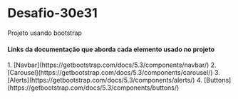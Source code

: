 # Desafio-30e31
Projeto usando bootstrap
<h4>Links da documentação que aborda cada elemento usado no projeto</h4>
1. [Navbar](https://getbootstrap.com/docs/5.3/components/navbar/)
2. [Carousel](https://getbootstrap.com/docs/5.3/components/carousel/)
3. [Alerts](https://getbootstrap.com/docs/5.3/components/alerts/)
4. [Buttons](https://getbootstrap.com/docs/5.3/components/buttons/)

